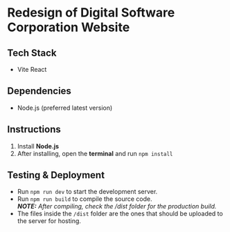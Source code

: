 # Redesign of Digital Software Corporation Website

## Tech Stack
- Vite React

## Dependencies
- Node.js (preferred latest version)

## Instructions
1. Install **Node.js**
2. After installing, open the **terminal** and run `npm install`

## Testing & Deployment
- Run `npm run dev` to start the development server.
- Run `npm run build` to compile the source code.
    <br>
    *<strong>NOTE:</strong> After compiling, check the /dist folder for the production build.*
- The files inside the `/dist` folder are the ones that should be uploaded to the server for hosting.